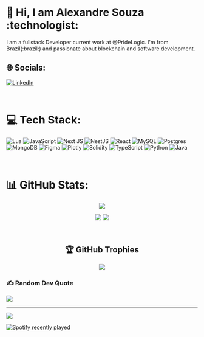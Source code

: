<h1 align="left">👋 Hi, I am Alexandre Souza :technologist:</h1>

<p align="left">I am a fullstack Developer current work at @PrideLogic. I'm from Brazil(:brazil:) and passionate about blockchain and software development.</p>

## 🌐 Socials:
[![LinkedIn](https://img.shields.io/badge/LinkedIn-%230077B5.svg?logo=linkedin&logoColor=white)](https://linkedin.com/in/https://www.linkedin.com/in/alexandre-oliveira-souza/) 

</br>

# 💻 Tech Stack:
![Lua](https://img.shields.io/badge/lua-%232C2D72.svg?style=for-the-badge&logo=lua&logoColor=white) ![JavaScript](https://img.shields.io/badge/javascript-%23323330.svg?style=for-the-badge&logo=javascript&logoColor=%23F7DF1E) ![Next JS](https://img.shields.io/badge/Next-black?style=for-the-badge&logo=next.js&logoColor=white) ![NestJS](https://img.shields.io/badge/nestjs-%23E0234E.svg?style=for-the-badge&logo=nestjs&logoColor=white) ![React](https://img.shields.io/badge/react-%2320232a.svg?style=for-the-badge&logo=react&logoColor=%2361DAFB) ![MySQL](https://img.shields.io/badge/mysql-%2300f.svg?style=for-the-badge&logo=mysql&logoColor=white) ![Postgres](https://img.shields.io/badge/postgres-%23316192.svg?style=for-the-badge&logo=postgresql&logoColor=white) ![MongoDB](https://img.shields.io/badge/MongoDB-%234ea94b.svg?style=for-the-badge&logo=mongodb&logoColor=white) 	![Figma](https://img.shields.io/badge/figma-%23F24E1E.svg?style=for-the-badge&logo=figma&logoColor=white) ![Plotly](https://img.shields.io/badge/Plotly-%233F4F75.svg?style=for-the-badge&logo=plotly&logoColor=white) ![Solidity](https://img.shields.io/badge/Solidity-%23363636.svg?style=for-the-badge&logo=solidity&logoColor=white) ![TypeScript](https://img.shields.io/badge/typescript-%23007ACC.svg?style=for-the-badge&logo=typescript&logoColor=white) ![Python](https://img.shields.io/badge/python-3670A0?style=for-the-badge&logo=python&logoColor=ffdd54) ![Java](https://img.shields.io/badge/java-%23ED8B00.svg?style=for-the-badge&logo=java&logoColor=white)

</br>

# 📊 GitHub Stats:
<div align="center">

![](https://github-readme-stats.vercel.app/api?username=alexandreOSouza&theme=tokyonight&hide_border=false&include_all_commits=true&count_private=true)

</div>
<div align="center">

![](https://github-readme-streak-stats.herokuapp.com/?user=alexandreOSouza&theme=tokyonight&hide_border=false)
![](https://github-readme-stats.vercel.app/api/top-langs/?username=alexandreOSouza&theme=tokyonight&hide_border=false&include_all_commits=true&count_private=true&layout=compact)

</div>

</br>
<div align="center">

## 🏆 GitHub Trophies
![](https://github-profile-trophy.vercel.app/?username=alexandreOSouza&theme=tokyonight&no-frame=false&no-bg=true&margin-w=2&margin-h=2)

</div>

### ✍️ Random Dev Quote
![](https://quotes-github-readme.vercel.app/api?type=horizontal&theme=tokyonight)

---
[![](https://visitcount.itsvg.in/api?id=alexandreOSouza&icon=0&color=9)](https://visitcount.itsvg.in)
<div align="left">
  <a href="https://open.spotify.com/user/316p7oremkcrx7zcsd57ld4cr3em">
    <img src="https://spotify-recently-played-readme.vercel.app/api?user=316p7oremkcrx7zcsd57ld4cr3em&count=1&unique=true" alt="Spotify recently played"  />
  </a>
</div>
